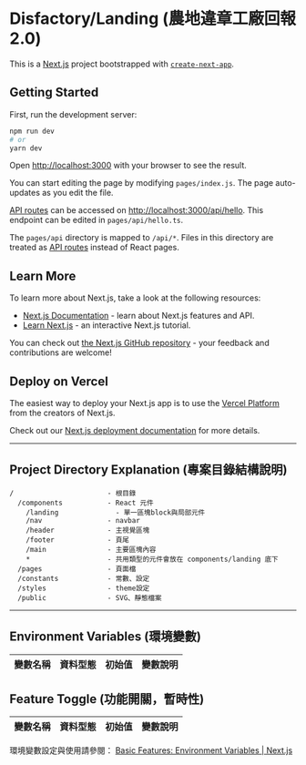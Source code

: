 # Disfactory/Landing (農地違章工廠回報2.0)

This is a [Next.js](https://nextjs.org/) project bootstrapped with [`create-next-app`](https://github.com/vercel/next.js/tree/canary/packages/create-next-app).

## Getting Started

First, run the development server:

```bash
npm run dev
# or
yarn dev
```

Open [http://localhost:3000](http://localhost:3000) with your browser to see the result.

You can start editing the page by modifying `pages/index.js`. The page auto-updates as you edit the file.

[API routes](https://nextjs.org/docs/api-routes/introduction) can be accessed on [http://localhost:3000/api/hello](http://localhost:3000/api/hello). This endpoint can be edited in `pages/api/hello.ts`.

The `pages/api` directory is mapped to `/api/*`. Files in this directory are treated as [API routes](https://nextjs.org/docs/api-routes/introduction) instead of React pages.

## Learn More

To learn more about Next.js, take a look at the following resources:

- [Next.js Documentation](https://nextjs.org/docs) - learn about Next.js features and API.
- [Learn Next.js](https://nextjs.org/learn) - an interactive Next.js tutorial.

You can check out [the Next.js GitHub repository](https://github.com/vercel/next.js/) - your feedback and contributions are welcome!

## Deploy on Vercel

The easiest way to deploy your Next.js app is to use the [Vercel Platform](https://vercel.com/new?utm_medium=default-template&filter=next.js&utm_source=create-next-app&utm_campaign=create-next-app-readme) from the creators of Next.js.

Check out our [Next.js deployment documentation](https://nextjs.org/docs/deployment) for more details.

- - -

## Project Directory Explanation (專案目錄結構說明)
```
/                       - 根目錄
  /components           - React 元件
    /landing              - 單一區塊block與局部元件
    /nav                - navbar
    /header             - 主視覺區塊
    /footer             - 頁尾
    /main               - 主要區塊內容
    *                   - 共用類型的元件會放在 components/landing 底下
  /pages                - 頁面檔
  /constants            - 常數、設定
  /styles               - theme設定
  /public               - SVG、靜態檔案
```

- - -

## Environment Variables (環境變數)
| 變數名稱 | 資料型態 | 初始值 | 變數說明 |
| --- | --- | --- | --- |


## Feature Toggle (功能開關，暫時性)
| 變數名稱 | 資料型態 | 初始值 | 變數說明 |
| --- | --- | --- | --- |


環境變數設定與使用請參閱： [Basic Features: Environment Variables | Next.js](https://nextjs.org/docs/basic-features/environment-variables)
